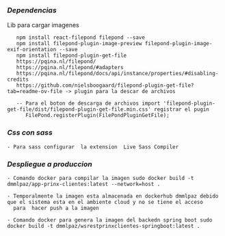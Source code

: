 ### *Dependencias*

   Lib para cargar imagenes
       
       npm install react-filepond filepond --save
       npm install filepond-plugin-image-preview filepond-plugin-image-exif-orientation --save
       npm install filepond-plugin-get-file
       https://pqina.nl/filepond/
       https://pqina.nl/filepond/#adapters
       https://pqina.nl/filepond/docs/api/instance/properties/#disabling-credits
       https://github.com/nielsboogaard/filepond-plugin-get-file?tab=readme-ov-file -> plugin para la descar de archivos
       
       -- Para el boton de descarga de archivos import 'filepond-plugin-get-file/dist/filepond-plugin-get-file.min.css' registrar el pugin
          FilePond.registerPlugin(FilePondPluginGetFile);

### *Css con sass*
    
    - Para sass configurar  la extension  Live Sass Compiler

### *Despliegue a produccion*
    
    - Comando docker para compilar la imagen sudo docker build -t dmmlpaz/app-prinx-clientes:latest --network=host . 

    - Temporalmente la imagen esta almacenada en dockerhub dmmlpaz debido que el sistema esta en el ambiente cloud y no se tiene el acceso   
      para  hacer push a la imagen

    - Comando docker para genera la imagen del backedn spring boot sudo docker build -t dmmlpaz/wsrestprinxclientes-springboot:latest .

